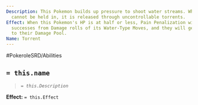 ```yaml
---
Description: This Pokemon builds up pressure to shoot water streams. When that pressure
  cannot be held in, it is released through uncontrollable torrents.
Effect: When this Pokemon's HP is at half or less, Pain Penalization will not reduce
  successes from Damage rolls of its Water-Type Moves, and they will get 1 Extra Die
  to their Damage Pool.
Name: Torrent
---
```


#PokeroleSRD/Abilities

## `= this.name`

> *`= this.Description`*

**Effect:** `= this.Effect`